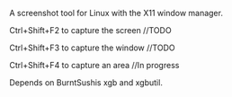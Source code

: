 A screenshot tool for Linux with the X11 window manager. 

Ctrl+Shift+F2 to capture the screen //TODO

Ctrl+Shift+F3 to capture the window //TODO

Ctrl+Shift+F4 to capture an area //In progress


Depends on BurntSushis xgb and xgbutil.